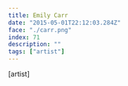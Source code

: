 ```yaml
---
title: Emily Carr
date: "2015-05-01T22:12:03.284Z"
face: "./carr.png"
index: 71
description: ""
tags: ["artist"]
---
```


[artist]


